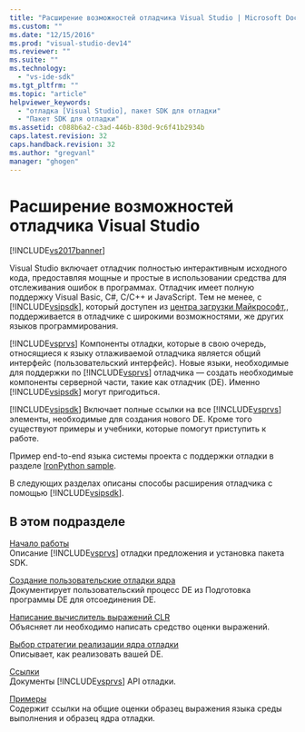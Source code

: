 ```yaml
---
title: "Расширение возможностей отладчика Visual Studio | Microsoft Docs"
ms.custom: ""
ms.date: "12/15/2016"
ms.prod: "visual-studio-dev14"
ms.reviewer: ""
ms.suite: ""
ms.technology: 
  - "vs-ide-sdk"
ms.tgt_pltfrm: ""
ms.topic: "article"
helpviewer_keywords: 
  - "отладка [Visual Studio], пакет SDK для отладки"
  - "Пакет SDK для отладки"
ms.assetid: c088b6a2-c3ad-446b-830d-9c6f41b2934b
caps.latest.revision: 32
caps.handback.revision: 32
ms.author: "gregvanl"
manager: "ghogen"
---
```

# Расширение возможностей отладчика Visual Studio
[!INCLUDE[vs2017banner](../../code-quality/includes/vs2017banner.md)]

Visual Studio включает отладчик полностью интерактивным исходного кода, предоставляя мощные и простые в использовании средства для отслеживания ошибок в программах. Отладчик имеет полную поддержку Visual Basic, C\#, C\/C\+\+ и JavaScript. Тем не менее, с [!INCLUDE[vsipsdk](../../extensibility/includes/vsipsdk_md.md)], который доступен из [центра загрузки Майкрософт](http://go.microsoft.com/fwlink/?LinkId=214453),, поддерживается в отладчике с широкими возможностями, же других языков программирования.  
  
 [!INCLUDE[vsprvs](../../code-quality/includes/vsprvs_md.md)] Компоненты отладки, которые в свою очередь, относящиеся к языку отлаживаемой отладчика является общий интерфейс \(пользовательский интерфейс\). Новые языки, необходимые для поддержки по [!INCLUDE[vsprvs](../../code-quality/includes/vsprvs_md.md)] отладчика — создать необходимые компоненты серверной части, такие как отладчик \(DE\). Именно [!INCLUDE[vsipsdk](../../extensibility/includes/vsipsdk_md.md)] могут пригодиться.  
  
 [!INCLUDE[vsipsdk](../../extensibility/includes/vsipsdk_md.md)] Включает полные ссылки на все [!INCLUDE[vsprvs](../../code-quality/includes/vsprvs_md.md)] элементы, необходимые для создания нового DE. Кроме того существуют примеры и учебники, которые помогут приступить к работе.  
  
 Пример end\-to\-end языка системы проекта с поддержки отладки в разделе [IronPython sample](http://msdn.microsoft.com/ru-ru/4c41695c-12c1-4670-b43b-d8d84c9e4089).  
  
 В следующих разделах описаны способы расширения отладчика с помощью [!INCLUDE[vsipsdk](../../extensibility/includes/vsipsdk_md.md)].  
  
## В этом подразделе  
 [Начало работы](../../extensibility/debugger/getting-started-with-debugger-extensibility.md)  
 Описание [!INCLUDE[vsprvs](../../code-quality/includes/vsprvs_md.md)] отладки предложения и установка пакета SDK.  
  
 [Создание пользовательские отладки ядра](../../extensibility/debugger/creating-a-custom-debug-engine.md)  
 Документирует пользовательский процесс DE из Подготовка программы DE для отсоединения DE.  
  
 [Написание вычислитель выражений CLR](../../extensibility/debugger/writing-a-common-language-runtime-expression-evaluator.md)  
 Объясняет ли необходимо написать средство оценки выражений.  
  
 [Выбор стратегии реализации ядра отладки](../../extensibility/debugger/choosing-a-debug-engine-implementation-strategy.md)  
 Описывает, как реализовать вашей DE.  
  
 [Ссылки](../../extensibility/debugger/reference/reference-visual-studio-debugging-apis.md)  
 Документы [!INCLUDE[vsprvs](../../code-quality/includes/vsprvs_md.md)] API отладки.  
  
 [Примеры](../../extensibility/debugger/visual-studio-debugging-samples.md)  
 Содержит ссылки на общие оценки образец выражения языка среды выполнения и образец ядра отладки.